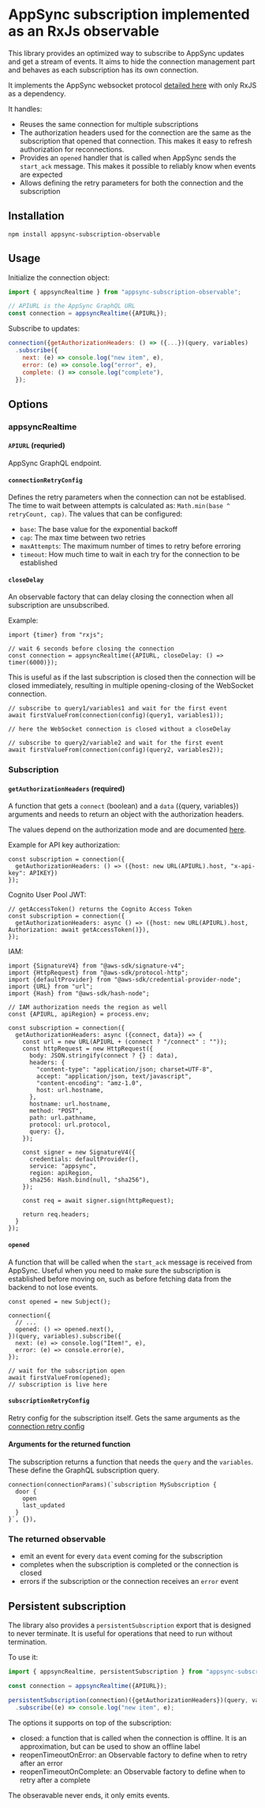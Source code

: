 # AppSync subscription implemented as an RxJs observable

This library provides an optimized way to subscribe to AppSync updates and get a stream of events. It aims to hide the connection management part and behaves as each subscription has its own connection.

It implements the AppSync websocket protocol [detailed here](https://docs.aws.amazon.com/appsync/latest/devguide/real-time-websocket-client.html) with only RxJS as a dependency.

It handles:

* Reuses the same connection for multiple subscriptions
* The authorization headers used for the connection are the same as the subscription that opened that connection. This makes it easy to refresh authorization for reconnections.
* Provides an ```opened``` handler that is called when AppSync sends the ```start_ack``` message. This makes it possible to reliably know when events are expected
* Allows defining the retry parameters for both the connection and the subscription

## Installation

```
npm install appsync-subscription-observable
```

## Usage

Initialize the connection object:

```js
import { appsyncRealtime } from "appsync-subscription-observable";

// APIURL is the AppSync GraphQL URL
const connection = appsyncRealtime({APIURL});
```

Subscribe to updates:

```js
connection({getAuthorizationHeaders: () => ({...})(query, variables)
  .subscribe({
    next: (e) => console.log("new item", e),
    error: (e) => console.log("error", e),
    complete: () => console.log("complete"),
  });
```

## Options

### appsyncRealtime

#### ```APIURL``` (requried)

AppSync GraphQL endpoint.

#### ```connectionRetryConfig```

Defines the retry parameters when the connection can not be establised. The time to wait between attempts is calculated as: ```Math.min(base ^ retryCount, cap)```. The values that can be configured:
  * ```base```: The base value for the exponential backoff
  * ```cap```: The max time between two retries
  * ```maxAttempts```: The maximum number of times to retry before erroring
  * ```timeout```: How much time to wait in each try for the connection to be established

#### ```closeDelay```

An observable factory that can delay closing the connection when all subscription are unsubscribed.

Example:

```
import {timer} from "rxjs";

// wait 6 seconds before closing the connection
const connection = appsyncRealtime({APIURL, closeDelay: () => timer(6000)});
```

This is useful as if the last subscription is closed then the connection will be closed immediately, resulting in multiple opening-closing of the WebSocket connection.

```
// subscribe to query1/variables1 and wait for the first event
await firstValueFrom(connection(config)(query1, variables1));

// here the WebSocket connection is closed without a closeDelay

// subscribe to query2/variable2 and wait for the first event
await firstValueFrom(connection(config)(query2, variables2));
```

### Subscription

#### ```getAuthorizationHeaders``` (required)

A function that gets a ```connect``` (boolean) and a ```data``` ({query, variables}) arguments and needs to return an object with the authorization headers.

The values depend on the authorization mode and are documented [here](https://docs.aws.amazon.com/appsync/latest/devguide/real-time-websocket-client.html#header-parameter-format-based-on-appsync-api-authorization-mode).

Example for API key authorization:

```
const subscription = connection({
  getAuthorizationHeaders: () => ({host: new URL(APIURL).host, "x-api-key": APIKEY})
});
```

Cognito User Pool JWT:

```
// getAccessToken() returns the Cognito Access Token
const subscription = connection({
  getAuthorizationHeaders: async () => ({host: new URL(APIURL).host, Authorization: await getAccessToken()}),
});
```

IAM:

```
import {SignatureV4} from "@aws-sdk/signature-v4";
import {HttpRequest} from "@aws-sdk/protocol-http";
import {defaultProvider} from "@aws-sdk/credential-provider-node";
import {URL} from "url";
import {Hash} from "@aws-sdk/hash-node";

// IAM authorization needs the region as well
const {APIURL, apiRegion} = process.env;

const subscription = connection({
  getAuthorizationHeaders: async ({connect, data}) => {
    const url = new URL(APIURL + (connect ? "/connect" : ""));
    const httpRequest = new HttpRequest({
      body: JSON.stringify(connect ? {} : data),
      headers: {
        "content-type": "application/json; charset=UTF-8",
        accept: "application/json, text/javascript",
        "content-encoding": "amz-1.0",
        host: url.hostname,
      },
      hostname: url.hostname,
      method: "POST",
      path: url.pathname,
      protocol: url.protocol,
      query: {},
    });
    
    const signer = new SignatureV4({
      credentials: defaultProvider(),
      service: "appsync",
      region: apiRegion,
      sha256: Hash.bind(null, "sha256"),
    });
    
    const req = await signer.sign(httpRequest);

    return req.headers;
  }
});

```

#### ```opened```

A function that will be called when the ```start_ack``` message is received from AppSync. Useful when you need to make sure the subscription is established before moving on, such as before fetching data from the backend to not lose events.

```
const opened = new Subject();

connection({
  // ...
  opened: () => opened.next(),
})(query, variables).subscribe({
  next: (e) => console.log("Item!", e),
  error: (e) => console.error(e),
});

// wait for the subscription open
await firstValueFrom(opened);
// subscription is live here
```

#### ```subscriptionRetryConfig```

Retry config for the subscription itself. Gets the same arguments as the [connection retry config](#connectionretryconfig)

#### Arguments for the returned function

The subscription returns a function that needs the ```query``` and the ```variables```. These define the GraphQL subscription query.

```
connection(connectionParams)(`subscription MySubscription {
  door {
    open
    last_updated
  }
}`, {}),
```

### The returned observable

* emit an event for every ```data``` event coming for the subscription
* completes when the subscription is completed or the connection is closed
* errors if the subscription or the connection receives an ```error``` event

## Persistent subscription

The library also provides a ```persistentSubscription``` export that is designed to never terminate. It is useful for operations that need to run without termination.

To use it:

```js
import { appsyncRealtime, persistentSubscription } from "appsync-subscription-observable";

const connection = appsyncRealtime({APIURL});

persistentSubscription(connection)({getAuthorizationHeaders})(query, variables)
  .subscribe((e) => console.log("new item", e);
```

The options it supports on top of the subscription:

* closed: a function that is called when the connection is offline. It is an approximation, but can be used to show an offline label
* reopenTimeoutOnError: an Observable factory to define when to retry after an error
* reopenTimeoutOnComplete: an Observable factory to define when to retry after a complete

The obseravable never ends, it only emits events.
